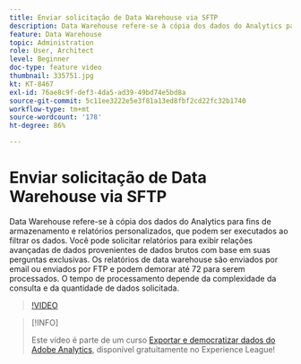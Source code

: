 ```yaml
---
title: Enviar solicitação de Data Warehouse via SFTP
description: Data Warehouse refere-se à cópia dos dados do Analytics para fins de armazenamento e relatórios personalizados, que podem ser executados ao filtrar os dados. Você pode solicitar relatórios para exibir relações avançadas de dados provenientes de dados brutos com base em suas perguntas exclusivas. Os relatórios de data warehouse são enviados por email ou enviados por FTP e podem demorar até 72 para serem processados. O tempo de processamento depende da complexidade da consulta e da quantidade de dados solicitada.
feature: Data Warehouse
topic: Administration
role: User, Architect
level: Beginner
doc-type: feature video
thumbnail: 335751.jpg
kt: KT-8467
exl-id: 76ae8c9f-def3-4da5-ad39-49bd74e5bd8a
source-git-commit: 5c11ee3222e5e3f81a13ed8fbf2cd22fc32b1740
workflow-type: tm+mt
source-wordcount: '178'
ht-degree: 86%

---
```


# Enviar solicitação de Data Warehouse via SFTP

Data Warehouse refere-se à cópia dos dados do Analytics para fins de armazenamento e relatórios personalizados, que podem ser executados ao filtrar os dados. Você pode solicitar relatórios para exibir relações avançadas de dados provenientes de dados brutos com base em suas perguntas exclusivas. Os relatórios de data warehouse são enviados por email ou enviados por FTP e podem demorar até 72 para serem processados. O tempo de processamento depende da complexidade da consulta e da quantidade de dados solicitada.

>[!VIDEO](https://video.tv.adobe.com/v/335751/?quality=12&learn=on)

>[!INFO]
>
> Este vídeo é parte de um curso [Exportar e democratizar dados do Adobe Analytics](https://experienceleague.adobe.com/?recommended=Analytics-A-1-2022.1.democratizing), disponível gratuitamente no Experience League!